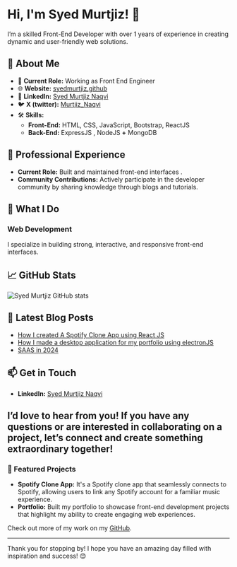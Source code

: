 # Hi, I'm Syed Murtjiz! 👋

I’m a skilled Front-End Developer with over 1 years of experience in creating dynamic and user-friendly web solutions.

## 🌟 About Me

- 🔭 **Current Role:** Working as Front End Engineer
- 🌐 **Website:** [syedmurtjiz.github](https://syedmurtjiz.github.io/)
- 💼 **LinkedIn:** [Syed Murtjiz Naqvi](https://www.linkedin.com/in/syed-murtjiz-naqvi-190035185/)
- 🐦 **X (twitter):** [Murtjiz_Naqvi](https://x.com/Murtjiz_Naqvi)
- 🛠️ **Skills:**
  - **Front-End:** HTML, CSS, JavaScript, Bootstrap, ReactJS
  - **Back-End:** ExpressJS , NodeJS **+** MongoDB
  
## 💼 Professional Experience

- **Current Role:** Built and maintained front-end interfaces .
- **Community Contributions:** Actively participate in the developer community by sharing knowledge through blogs and tutorials.

## 🚀 What I Do

### Web Development
I specialize in building strong, interactive, and responsive front-end interfaces. 

## 📈 GitHub Stats

![Syed Murtjiz GitHub stats](https://github-readme-streak-stats.herokuapp.com?user=syedmurtjiz&theme=dark)

## 📝 Latest Blog Posts

- [How I created A Spotify Clone App using React JS](https://dev.to/syedmurtjiz/i-made-spotify-clients-using-reactjs-2ljd)
- [How I made a desktop application for my portfolio using electronJS](https://dev.to/syedmurtjiz/how-i-made-a-desktop-application-for-my-portfolio-using-electron-js-llb)
- [SAAS in 2024](https://dev.to/syedmurtjiz/sass-in-2024-2cf7)
## 📫 Get in Touch

- **LinkedIn:** [Syed Murtjiz Naqvi](https://www.linkedin.com/in/syed-murtjiz-naqvi-190035185/)

I’d love to hear from you! If you have any questions or are interested in collaborating on a project, let’s connect and create something extraordinary together!
---

### 🎨 Featured Projects

- **Spotify Clone App:** It's a Spotify clone app that seamlessly connects to Spotify, allowing users to link any Spotify account for a familiar music experience.
- **Portfolio:** Built my portfolio to showcase front-end development projects that highlight my ability to create engaging web experiences.

Check out more of my work on my [GitHub](https://github.com/syedmurtjiz?tab=repositories).

---

Thank you for stopping by! I hope you have an amazing day filled with inspiration and success! 😊
